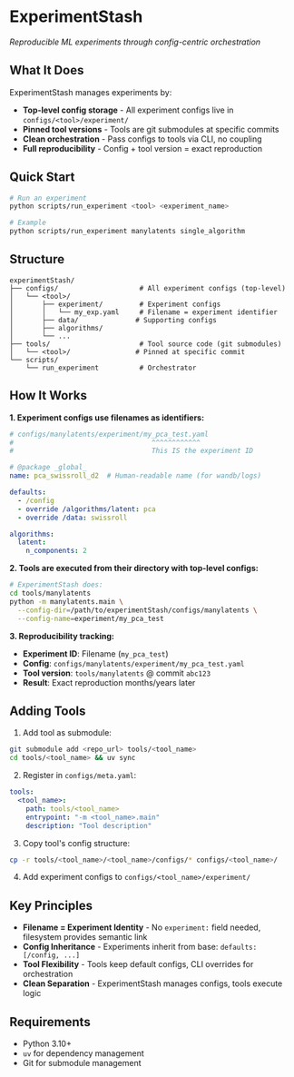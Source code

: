 # ExperimentStash

*Reproducible ML experiments through config-centric orchestration*

## What It Does

ExperimentStash manages experiments by:
- **Top-level config storage** - All experiment configs live in `configs/<tool>/experiment/`
- **Pinned tool versions** - Tools are git submodules at specific commits
- **Clean orchestration** - Pass configs to tools via CLI, no coupling
- **Full reproducibility** - Config + tool version = exact reproduction

## Quick Start

```bash
# Run an experiment
python scripts/run_experiment <tool> <experiment_name>

# Example
python scripts/run_experiment manylatents single_algorithm
```

## Structure

```
experimentStash/
├── configs/                    # All experiment configs (top-level)
│   └── <tool>/
│       ├── experiment/         # Experiment configs
│       │   └── my_exp.yaml     # Filename = experiment identifier
│       ├── data/              # Supporting configs
│       ├── algorithms/
│       └── ...
├── tools/                      # Tool source code (git submodules)
│   └── <tool>/                # Pinned at specific commit
└── scripts/
    └── run_experiment          # Orchestrator
```

## How It Works

**1. Experiment configs use filenames as identifiers:**
```yaml
# configs/manylatents/experiment/my_pca_test.yaml
#                                  ^^^^^^^^^^^^
#                                  This IS the experiment ID

# @package _global_
name: pca_swissroll_d2  # Human-readable name (for wandb/logs)

defaults:
  - /config
  - override /algorithms/latent: pca
  - override /data: swissroll

algorithms:
  latent:
    n_components: 2
```

**2. Tools are executed from their directory with top-level configs:**
```bash
# ExperimentStash does:
cd tools/manylatents
python -m manylatents.main \
  --config-dir=/path/to/experimentStash/configs/manylatents \
  --config-name=experiment/my_pca_test
```

**3. Reproducibility tracking:**
- **Experiment ID**: Filename (`my_pca_test`)
- **Config**: `configs/manylatents/experiment/my_pca_test.yaml`
- **Tool version**: `tools/manylatents` @ commit `abc123`
- **Result**: Exact reproduction months/years later

## Adding Tools

1. Add tool as submodule:
```bash
git submodule add <repo_url> tools/<tool_name>
cd tools/<tool_name> && uv sync
```

2. Register in `configs/meta.yaml`:
```yaml
tools:
  <tool_name>:
    path: tools/<tool_name>
    entrypoint: "-m <tool_name>.main"
    description: "Tool description"
```

3. Copy tool's config structure:
```bash
cp -r tools/<tool_name>/<tool_name>/configs/* configs/<tool_name>/
```

4. Add experiment configs to `configs/<tool_name>/experiment/`

## Key Principles

- **Filename = Experiment Identity** - No `experiment:` field needed, filesystem provides semantic link
- **Config Inheritance** - Experiments inherit from base: `defaults: [/config, ...]`
- **Tool Flexibility** - Tools keep default configs, CLI overrides for orchestration
- **Clean Separation** - ExperimentStash manages configs, tools execute logic

## Requirements

- Python 3.10+
- `uv` for dependency management
- Git for submodule management
